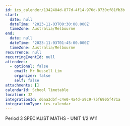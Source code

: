 ```yaml
---
id: ics_calender/1342484d-877d-4f14-976d-8730cf81fb3b
start:
  date: null
  dateTime: '2023-11-03T00:30:00.000Z'
  timeZone: Australia/Melbourne
end:
  date: null
  dateTime: '2023-11-03T01:45:00.000Z'
  timeZone: Australia/Melbourne
recurrence: null
recurringEventId: null
attendees:
  - optional: false
    email: Mr Russell Lim
    organizer: false
    self: false
attachments: []
calendarId: School Timetable
location: J2
integrationId: d6aa3dbf-c4e0-4a4d-a9c9-75f6905f471a
integrationType: ics_calendar
---
```

Period 3
SPECIALIST MATHS - UNIT 1/2 W11